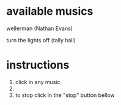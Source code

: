 # available musics
wellerman (Nathan Evans)

turn the lights off (tally hall)

# instructions
1. click in any music
2. 
3. to stop click in the "stop" button bellow

